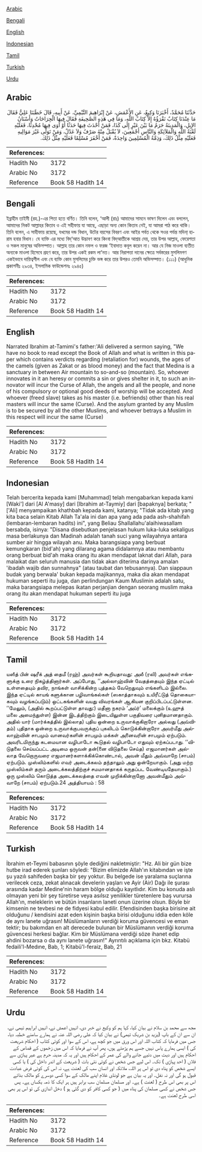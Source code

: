 [Arabic](#arabic)

[Bengali](#bengali)

[English](#english)

[Indonesian](#indonesian)

[Tamil](#tamil)

[Turkish](#turkish)

[Urdu](#urdu)

## Arabic


<div dir="rtl" lang="ar" style={{fontSize:'larger',backgroundColor:'#f8f9fa',padding:20}}>
حَدَّثَنَا مُحَمَّدٌ، أَخْبَرَنَا وَكِيعٌ، عَنِ الأَعْمَشِ، عَنْ إِبْرَاهِيمَ التَّيْمِيِّ، عَنْ أَبِيهِ، قَالَ خَطَبَنَا عَلِيٌّ فَقَالَ مَا عِنْدَنَا كِتَابٌ نَقْرَؤُهُ إِلاَّ كِتَابُ اللَّهِ، وَمَا فِي هَذِهِ الصَّحِيفَةِ فَقَالَ فِيهَا الْجِرَاحَاتُ وَأَسْنَانُ الإِبِلِ، وَالْمَدِينَةُ حَرَمٌ مَا بَيْنَ عَيْرٍ إِلَى كَذَا، فَمَنْ أَحْدَثَ فِيهَا حَدَثًا أَوْ آوَى فِيهَا مُحْدِثًا، فَعَلَيْهِ لَعْنَةُ اللَّهِ وَالْمَلاَئِكَةِ وَالنَّاسِ أَجْمَعِينَ، لاَ يُقْبَلُ مِنْهُ صَرْفٌ وَلاَ عَدْلٌ، وَمَنْ تَوَلَّى غَيْرَ مَوَالِيهِ فَعَلَيْهِ مِثْلُ ذَلِكَ، وَذِمَّةُ الْمُسْلِمِينَ وَاحِدَةٌ، فَمَنْ أَخْفَرَ مُسْلِمًا فَعَلَيْهِ مِثْلُ ذَلِكَ‏.‏
</div>
<div style={{backgroundColor:'#f8f9fa',padding:20, marginBottom: 10}}><table> <thead> <tr> <th>References:</th> <th></th> </tr> </thead> <tbody><tr><td>Hadith No</td><td>3172</td></tr><tr><td>Arabic No</td><td>3172</td></tr><tr><td>Reference</td><td>Book 58 Hadith 14</td></tr></tbody></table></div>

## Bengali


<div dir="ltr" lang="bn" style={{fontSize:'larger',backgroundColor:'#f8f9fa',padding:20}}>
ইব্রাহীম তাইমী (রহ.)-এর পিতা হতে বর্ণিত। তিনি বলেন, ‘আলী (রাঃ) আমাদের সামনে ভাষণ দিলেন এবং বললেন, আমাদের নিকট আল্লাহর কিতাব ও এই সহীফায় যা আছে, এছাড়া অন্য কোন কিতাব নেই, যা আমরা পাঠ করে থাকি। তিনি বলেন, এ সাহীফায় রয়েছে, যখমের দন্ড বিধান, উটের বয়সের বিবরণ এবং আইর পর্বত থেকে সওর পর্যন্ত মদিনা্ হারাম হবার বিধান। যে ব্যক্তি এর মধ্যে বিদ্‘আত উদ্ভাবণ করে কিংবা বিদ্আতীকে আশ্রয় দেয়, তার উপর আল্লাহ, ফেরেশতা ও সকল মানুষের অভিসম্পাত। আল্লাহ তার কোন নফল ও ফরজ ‘ইবাদাত কবূল করেন না। আর যে নিজ মাওলা ব্যতীত অন্যকে মাওলা হিসেবে গ্রহণ করে, তার উপর একই রকম লা‘নত। আর নিরাপত্তা দানের ক্ষেত্রে সর্বস্তরের মুসলিমগণ একইভাবে দায়িত্বশীল এবং যে ব্যক্তি কোন মুসলিমের চুক্তি ভঙ্গ করে তার উপরও তেমনি অভিসম্পাত। (১১১) (আধুনিক প্রকাশনীঃ ২৯৩৪, ইসলামিক ফাউন্ডেশনঃ ২৯৪৫)
</div>
<div style={{backgroundColor:'#f8f9fa',padding:20, marginBottom: 10}}><table> <thead> <tr> <th>References:</th> <th></th> </tr> </thead> <tbody><tr><td>Hadith No</td><td>3172</td></tr><tr><td>Arabic No</td><td>3172</td></tr><tr><td>Reference</td><td>Book 58 Hadith 14</td></tr></tbody></table></div>

## English


<div dir="ltr" lang="en" style={{fontSize:'larger',backgroundColor:'#f8f9fa',padding:20}}>
Narrated Ibrahim at-Tamimi's father:'Ali delivered a sermon saying, "We have no book to read except the Book of Allah and what is written in this paper which contains verdicts regarding (retaliation for) wounds, the ages of the camels (given as Zakat or as blood money) and the fact that Medina is a sanctuary in between Air mountain to so-and-so (mountain). So, whoever innovates in it an heresy or commits a sin or gives shelter in it, to such an innovator will incur the Curse of Allah, the angels and all the people, and none of his compulsory or optional good deeds of worship will be accepted. And whoever (freed slave) takes as his master (i.e. befriends) other than his real masters will incur the same (Curse). And the asylum granted by any Muslim is to be secured by all the other Muslims, and whoever betrays a Muslim in this respect will incur the same (Curse)
</div>
<div style={{backgroundColor:'#f8f9fa',padding:20, marginBottom: 10}}><table> <thead> <tr> <th>References:</th> <th></th> </tr> </thead> <tbody><tr><td>Hadith No</td><td>3172</td></tr><tr><td>Arabic No</td><td>3172</td></tr><tr><td>Reference</td><td>Book 58 Hadith 14</td></tr></tbody></table></div>

## Indonesian


<div dir="ltr" lang="id" style={{fontSize:'larger',backgroundColor:'#f8f9fa',padding:20}}>
Telah bercerita kepada kami [Muhammad] telah mengabarkan kepada kami [Waki'] dari [Al A'masy] dari [Ibrahim at-Taymiy] dari [bapaknya] berkata; " ['Ali] menyampaikan khathbah kepada kami, katanya; "Tidak ada kitab yang kita baca selain Kitab Allah Ta'ala ini dan apa yang ada pada ash-shahifah (lembaran-lembaran hadits) ini", yang Beliau Shallallahu'alaihiwasallam bersabda, isinya: "Disana disebutkan penjelasan hukum luka-luka sekaligus masa berlakunya dan Madinah adalah tanah suci yang wilayahnya antara sumber air hingga wilayah anu. Maka barangsiapa yang berbuat kemungkaran (bid'ah) yang dilarang agama didalamnya atau membantu orang berbuat bid'ah maka orang itu akan mendapat laknat dari Allah, para malaikat dan seluruh manusia dan tidak akan diterima darinya amalan 'ibadah wajib dan sunnahnya" (atau taubat dan tebusannya). Dan siappaun budak yang berwala' bukan kepada majikannya, maka dia akan mendapat hukuman seperti itu juga, dan perlindungan Kaum Muslimin adalah satu, maka barangsiapa melepas ikatan perjanjian dengan seorang muslim maka orang itu akan mendapat hukuman seperti itu juga
</div>
<div style={{backgroundColor:'#f8f9fa',padding:20, marginBottom: 10}}><table> <thead> <tr> <th>References:</th> <th></th> </tr> </thead> <tbody><tr><td>Hadith No</td><td>3172</td></tr><tr><td>Arabic No</td><td>3172</td></tr><tr><td>Reference</td><td>Book 58 Hadith 14</td></tr></tbody></table></div>

## Tamil


<div dir="ltr" lang="ta" style={{fontSize:'larger',backgroundColor:'#f8f9fa',padding:20}}>
யஸீத் பின் ஷரீக் அத் தைமீ (ரஹ்) அவர்கள் கூறியதாவது: அலீ (ரலி) அவர்கள் எங்களுக்கு உரை நிகழ்த்தினார்கள். அப்போது, ‘‘அல்லாஹ்வின் வேதத்தையும் இந்த ஏட்டில் உள்ளதையும் தவிர, நாங்கள் வாசிக்கின்ற புத்தகம் வேறெதுவும் எங்களிடம் இல்லை. இந்த ஏட்டில் காயங் களுக்கான பழிவாங்கல்கள் (ஸகாத்தாகவும் உயிரீட்டுத் தொகையாகவும் வழங்கப்படும்) ஒட்டகங்களின் வயது விவரங்கள் ஆகியன குறிப்பிடப்பட்டுள்ளன. ‘‘மேலும், (அதில் கூறப்பட்டுள்ள தாவது:) மதீனா நகரம் ‘அய்ர்’ மலைக்கும் (உஹுத் மலை அமைந்துள்ள) இன்ன இடத்திற்கும் இடையிலுள்ள பகுதிவரை புனிதமானதாகும். அதில் யார் (மார்க்கத்தில் இல்லாத) புதிய ஒன்றை உருவாக்குகிறாரோ அல்லது (அவ்விதம்) புதிதாக ஒன்றை உருவாக்குபவருக்குப் புகலிடம் கொடுக்கின்றாரோ அவர்மீது அல்லாஹ்வின் சாபமும் வானவர்களின் சாபமும் மக்கள் அனைவரின் சாபமும் ஏற்படும். அவரிடமிருந்து கடமையான வழிபாடோ கூடுதல் வழிபாடோ எதுவும் ஏற்கப்படாது. ‘‘விடுதலை செய்யப்பட்ட அடிமை ஒருவன் தன்(னை விடுதலை செய்த) எஜமானர்கள் அல்லாத வேறொருவரை எஜமானர்களாக்கிக்கொண்டால், அவன் மீதும் அவ்வாறே (சாபம்) ஏற்படும். முஸ்லிம்களில் எவர் அடைக்கலம் தந்தாலும் அது ஒன்றேயாகும். (அது மற்ற முஸ்லிம்கள் தரும் அடைக்கலத்திற்குச் சமமானதாகக் கருதப்பட வேண்டியதேயாகும்.) ஒரு முஸ்லிம் கொடுத்த அடைக்கலத்தை எவன் முறிக்கின்றானோ அவன்மீதும் அவ்வாறே (சாபம்) ஏற்படும்.24 அத்தியாயம் : 58
</div>
<div style={{backgroundColor:'#f8f9fa',padding:20, marginBottom: 10}}><table> <thead> <tr> <th>References:</th> <th></th> </tr> </thead> <tbody><tr><td>Hadith No</td><td>3172</td></tr><tr><td>Arabic No</td><td>3172</td></tr><tr><td>Reference</td><td>Book 58 Hadith 14</td></tr></tbody></table></div>

## Turkish


<div dir="ltr" lang="tr" style={{fontSize:'larger',backgroundColor:'#f8f9fa',padding:20}}>
İbrahim et-Teymi babasının şöyle dediğini nakletmiştir: "Hz. Ali bir gün bize hutbe irad ederek şunları söyledi: "Bizim elimizde Allah'ın kitabından ve işte şu yazılı sahifeden başka bir şey yoktur. Bu belgede ise yaralama suçlarına verilecek ceza, zekat alınacak develerin yaşları ve Ayir (Air) Dağı ile şurası arasında kadar Medine'nin haram bölge olduğu kayıtlıdır. Kim bu konuda aslı olmayan yeni bir şey türetirse veya asılsız yenilikler türetenlere baş vurursa Allah'ın, meleklerin ve bütün insanların laneti onun üzerine olsun. Böyle bir kimsenin ne tevbesi ne de fidyesi kabul edilir. Efendisinden başka birisine ait olduğunu / kendisini azat eden kişinin başka birisi olduğunu iddia eden köle de aynı lanete uğrasın! Müslümanların verdiği koruma güvencesi ve eman tektir; bu bakımdan en alt derecede bulunan bir Müslümanın verdiği koruma güvencesi herkesi bağlar. Kim bir Müslümana verdiği söze ihanet edip ahdini bozarsa o da aynı lanete uğrasın!" Ayrıntılı açıklama için bkz. Kitabü fedaili'l-Medıne, Bab, 1; Kitabü'l-feraiz, Bab, 21
</div>
<div style={{backgroundColor:'#f8f9fa',padding:20, marginBottom: 10}}><table> <thead> <tr> <th>References:</th> <th></th> </tr> </thead> <tbody><tr><td>Hadith No</td><td>3172</td></tr><tr><td>Arabic No</td><td>3172</td></tr><tr><td>Reference</td><td>Book 58 Hadith 14</td></tr></tbody></table></div>

## Urdu


<div dir="rtl" lang="ur" style={{fontSize:'larger',backgroundColor:'#f8f9fa',padding:20}}>
مجھ سے محمد بن سلام نے بیان کیا، کہا ہم کو وکیع نے خبر دی، انہیں اعمش نے، انہیں ابراہیم تیمی نے، ان سے ان کے باپ (یزید بن شریک تیمی) نے بیان کیا کہ علی رضی اللہ عنہ نے ہمارے سامنے خطبہ دیا، جس میں فرمایا کہ کتاب اللہ اور اس ورق میں جو کچھ ہے، اس کے سوا اور کوئی کتاب ( احکام شریعت کی ) ایسی ہمارے پاس نہیں جسے ہم پڑھتے ہوں، پھر آپ نے فرمایا کہ اس میں زخموں کے قصاص کے احکام ہیں اور دیت میں دئیے جانے والے کی عمر کے احکام ہیں اور یہ کہ مدینہ حرم ہے عیر پہاڑی سے فلاں ( احد پہاڑی ) تک۔ اس لیے جس شخص نے کوئی نئی بات ( شریعت کے اندر داخل کی ) یا کسی ایسے شخص کو پناہ دی تو اس پر اللہ، ملائکہ اور انسان سب کی لعنت ہے، نہ اس کی کوئی فرض عبادت قبول ہو گی اور نہ نفل۔ اور یہ بیان ہے جو لونڈی غلام اپنے مالک کے سوا کسی دوسرے کو مالک بنائے اس پر بھی اس طرح ( لعنت ) ہے۔ اور مسلمان مسلمان سب برابر ہیں ہر ایک کا ذمہ یکساں ہے۔ پس جس شخص نے کسی مسلمان کی پناہ میں ( جو کسی کافر کو دی گئی ہو ) دخل اندازی کی تو اس پر بھی اسی طرح لعنت ہے۔
</div>
<div style={{backgroundColor:'#f8f9fa',padding:20, marginBottom: 10}}><table> <thead> <tr> <th>References:</th> <th></th> </tr> </thead> <tbody><tr><td>Hadith No</td><td>3172</td></tr><tr><td>Arabic No</td><td>3172</td></tr><tr><td>Reference</td><td>Book 58 Hadith 14</td></tr></tbody></table></div>